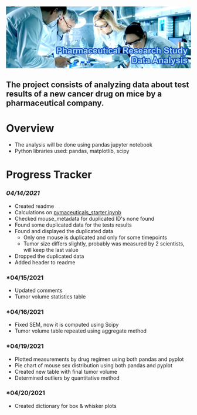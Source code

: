![Pharmaceutical Data Analysis](images/header.jpg)

## The project consists of analyzing data about test results of a new cancer drug on mice by a pharmaceutical company. 

# **Overview**

- The analysis will be done using pandas jupyter notebook
- Python libraries used: pandas, matplotlib, scipy

# **Progress Tracker**

### *04/14/2021*
- Created readme
- Calculations on [pymaceuticals_starter.ipynb](Pymaceuticals/pymaceuticals_starter.ipynb)
- Checked mouse_metadata for duplicated ID's none found
- Found some duplicated data for the tests results
- Found and displayed the duplicated data
    - Only one mouse is duplicated and only for some timepoints
    - Tumor size differs slightly, probably was measured by 2 scientists, will keep the last value
- Dropped the duplicated data
- Added header to readme

### *04/15/2021
- Updated comments
- Tumor volume statistics table

### *04/16/2021
- Fixed SEM, now it is computed using Scipy
- Tumor volume table repeated using aggregate method

### *04/19/2021
- Plotted measurements by drug regimen using both pandas and pyplot
- Pie chart of mouse sex distribution using both pandas and pyplot
- Created new table with final tumor volume
- Determined outliers by quantitative method

### *04/20/2021
- Created dictionary for box & whisker plots
